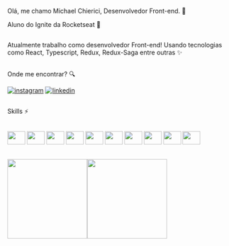 Olá, me chamo Michael Chierici, Desenvolvedor Front-end. 👋 

Aluno do Ignite da Rocketseat :rocket:
##
Atualmente trabalho como desenvolvedor Front-end! Usando tecnologias como React, Typescript, Redux, Redux-Saga entre outras ✨

##
Onde me encontrar? :mag:

[![instagram](https://img.shields.io/badge/Instagram-E4405F?style=for-the-badge&logo=instagram&logoColor=white)](https://www.instagram.com/michaelchierici/)
[![linkedin](https://img.shields.io/badge/LinkedIn-0077B5?style=for-the-badge&logo=linkedin&logoColor=white)](https://br.linkedin.com/in/michael-chierici-1880b3208)

##

Skills :zap:

  <div style="display: inline_block"><br>
  <img height="30" width="40" src="https://cdn.jsdelivr.net/gh/devicons/devicon/icons/react/react-original.svg" />
  <img height="30" width="40" src="https://cdn.jsdelivr.net/gh/devicons/devicon/icons/redux/redux-original.svg" />
  <img height="30" width="40" src="https://cdn.jsdelivr.net/gh/devicons/devicon/icons/javascript/javascript-original.svg" />
  <img height="30" width="40" src="https://cdn.jsdelivr.net/gh/devicons/devicon/icons/html5/html5-original.svg" />
  <img height="30" width="40" src="https://cdn.jsdelivr.net/gh/devicons/devicon/icons/css3/css3-original.svg" />
  <img height="30" width="40" src="https://cdn.jsdelivr.net/gh/devicons/devicon/icons/sass/sass-original.svg" />
  <img height="30" width="40" src="https://cdn.jsdelivr.net/gh/devicons/devicon/icons/git/git-original.svg" />
  <img height="30" width="40" src="https://cdn.jsdelivr.net/gh/devicons/devicon/icons/sourcetree/sourcetree-original-wordmark.svg"/>
  <img height="30" width="40" src="https://cdn.jsdelivr.net/gh/devicons/devicon/icons/bitbucket/bitbucket-original-wordmark.svg" />
 
  <img height="30" width="40" src="https://cdn.jsdelivr.net/gh/devicons/devicon/icons/microsoftsqlserver/microsoftsqlserver-plain.svg" />
  </div>
 
##
  <img height="180em" src="https://github-readme-stats.vercel.app/api?username=michaelchierici&theme=blue-green" /><img height="180em" src="https://github-readme-stats.vercel.app/api/top-langs/?username=michaelchierici&theme=blue-green&layout=compact" />
 




<!---
michaelchierici/michaelchierici is a ✨ special ✨ repository because its `README.md` (this file) appears on your GitHub profile.
You can click the Preview link to take a look at your changes.
--->
